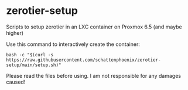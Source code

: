 # zerotier-setup
Scripts to setup zerotier in an LXC container on Proxmox 6.5 (and maybe higher) 

Use this command to interactively create the container:
```
bash -c "$(curl -s https://raw.githubusercontent.com/schattenphoenix/zerotier-setup/main/setup.sh)"
```

Please read the files before using. I am not responsible for any damages caused!